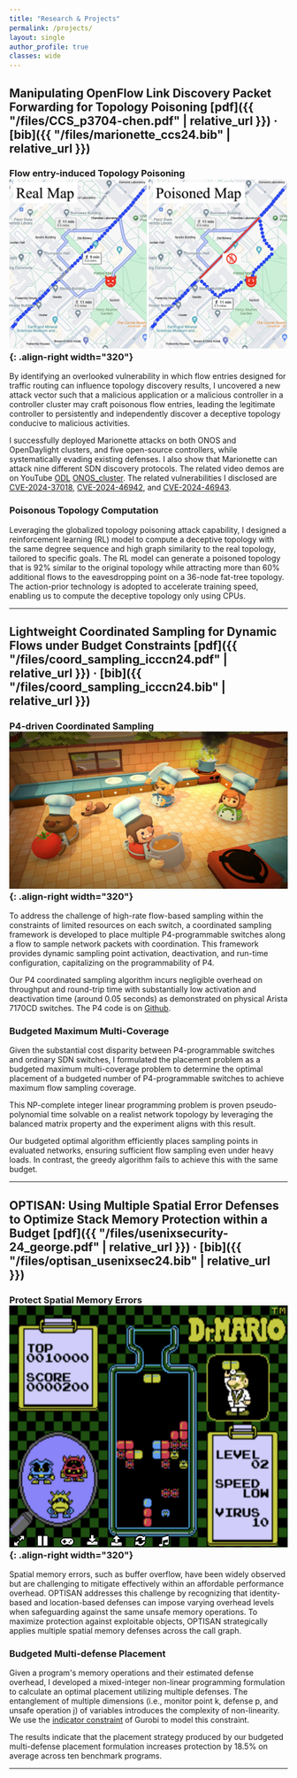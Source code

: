 ```yaml
---
title: "Research & Projects"
permalink: /projects/
layout: single
author_profile: true
classes: wide
---
```


## Manipulating OpenFlow Link Discovery Packet Forwarding for Topology Poisoning **[pdf]({{ "/files/CCS_p3704-chen.pdf" | relative_url }})** · **[bib]({{ "/files/marionette_ccs24.bib" | relative_url }})**


### Flow entry-induced Topology Poisoning ![Marionette / topology poisoning](/images/topo_poisoning.png){: .align-right width="320"}
By identifying an overlooked vulnerability in which flow entries designed for traffic routing can influence topology discovery results, I uncovered a new attack vector such that a malicious application or a malicious controller in a controller cluster may craft poisonous flow entries, leading the legitimate controller to persistently and independently discover a deceptive topology conducive to malicious activities.

I successfully deployed Marionette attacks on both ONOS and OpenDaylight clusters, and five open-source controllers, while systematically evading existing defenses. I also show that Marionette can attack nine different SDN discovery protocols. The related video demos are on YouTube [ODL](https://www.youtube.com/watch?v=dQw4w9WgXcQ) [ONOS_cluster](https://www.youtube.com/watch?v=dQw4w9WgXcQ). The related vulnerabilities I disclosed are [CVE-2024-37018](https://nvd.nist.gov/vuln/detail/CVE-2024-37018), [CVE-2024-46942](https://nvd.nist.gov/vuln/detail/CVE-2024-46942), and [CVE-2024-46943](https://nvd.nist.gov/vuln/detail/CVE-2024-46943).

### Poisonous Topology Computation
Leveraging the globalized topology poisoning attack capability, I designed a reinforcement learning (RL) model to compute a deceptive topology with the same degree sequence and high graph similarity to the real topology, tailored to specific goals. The RL model can generate a poisoned topology that is 92% similar to the original topology while attracting more than 60% additional flows to the eavesdropping point on a 36-node fat-tree topology. The action-prior technology is adopted to accelerate training speed, enabling us to compute the deceptive topology only using CPUs.

---

## Lightweight Coordinated Sampling for Dynamic Flows under Budget Constraints **[pdf]({{ "/files/coord_sampling_icccn24.pdf" | relative_url }})** · **[bib]({{ "/files/coord_sampling_icccn24.bib" | relative_url }})**

### P4-driven Coordinated Sampling ![Coord_Sampling / coord_sampling](/images/overcooked.jpg){: .align-right width="320"}
To address the challenge of high-rate flow-based sampling within the constraints of limited resources on each switch, a coordinated sampling framework is developed to place multiple P4-programmable switches along a flow to sample network packets with coordination. This framework provides dynamic sampling point activation, deactivation, and run-time configuration, capitalizing on the programmability of P4.

Our P4 coordinated sampling algorithm incurs negligible overhead on throughput and round-trip time with substantially low activation and deactivation time (around 0.05 seconds) as demonstrated on physical Arista 7170CD switches. The P4 code is on [Github](https://github.com/mzc796/coord_sampling).

### Budgeted Maximum Multi-Coverage
Given the substantial cost disparity between P4-programmable switches and ordinary SDN switches, I formulated the placement problem as a budgeted maximum multi-coverage problem to determine the optimal placement of a budgeted number of P4-programmable switches to achieve maximum flow sampling coverage.

This NP-complete integer linear programming problem is proven pseudo-polynomial time solvable on a realist network topology by leveraging the balanced matrix property and the experiment aligns with this result.

Our budgeted optimal algorithm efficiently places sampling points in evaluated networks, ensuring sufficient flow sampling even under heavy loads. In contrast, the greedy algorithm fails to achieve this with the same budget.

---

## OPTISAN: Using Multiple Spatial Error Defenses to Optimize Stack Memory Protection within a Budget **[pdf]({{ "/files/usenixsecurity-24_george.pdf" | relative_url }})** · **[bib]({{ "/files/optisan_usenixsec24.bib" | relative_url }})**

### Protect Spatial Memory Errors ![OPTISAN / opti_san](/images/dr_mario.png){: .align-right width="320"}
Spatial memory errors, such as buffer overflow, have been widely observed but are challenging to mitigate effectively within an affordable performance overhead. OPTISAN addresses this challenge by recognizing that identity-based and location-based defenses can impose varying overhead levels when safeguarding against the same unsafe memory operations. To maximize protection against exploitable objects, OPTISAN strategically applies multiple spatial memory defenses across the call graph.

### Budgeted Multi-defense Placement
Given a program's memory operations and their estimated defense overhead, I developed a mixed-integer non-linear programming formulation to calculate an optimal placement utilizing multiple defenses. The entanglement of multiple dimensions (i.e., monitor point k, defense p, and unsafe operation j) of variables introduces the complexity of non-linearity. We use the [indicator constraint](https://www.gurobi.com/documentation/9.5/refman/constraints.html#subsubsection:IndicatorConstraints) of Gurobi to model this constraint.

The results indicate that the placement strategy produced by our budgeted multi-defense placement formulation increases protection by 18.5% on average across ten benchmark programs.

---
